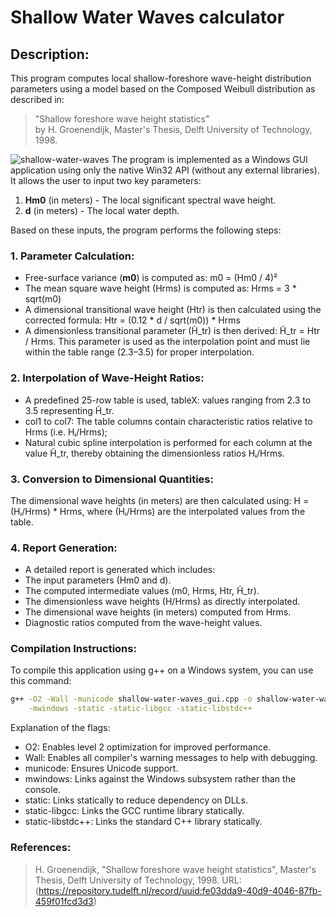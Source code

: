 # Shallow Water Waves calculator

## Description:

This program computes local shallow-foreshore wave-height distribution parameters using a model based on the Composed Weibull distribution as described in:

> "Shallow foreshore wave height statistics"  
> by H. Groenendijk, Master's Thesis, Delft University of Technology, 1998.

![shallow-water-waves](https://github.com/user-attachments/assets/31154777-4b6f-4c90-bb2d-13b83aafc7ba)
The program is implemented as a Windows GUI application using only the native Win32 API (without any external libraries). It allows the user to input two key parameters:

1. **Hm0** (in meters) - The local significant spectral wave height.
2. **d** (in meters) - The local water depth.

Based on these inputs, the program performs the following steps:

### 1. Parameter Calculation:
- Free-surface variance (**m0**) is computed as: m0 = (Hm0 / 4)²
- The mean square wave height (Hrms) is computed as: Hrms = 3 * sqrt(m0)
- A dimensional transitional wave height (Htr) is then calculated using the corrected formula: Htr = (0.12 * d / sqrt(m0)) * Hrms
- A dimensionless transitional parameter (H̃_tr) is then derived: H̃_tr = Htr / Hrms. This parameter is used as the interpolation point and must lie within the table range (2.3–3.5) for proper interpolation.

### 2. Interpolation of Wave-Height Ratios:

  - A predefined 25-row table is used, tableX: values ranging from 2.3 to 3.5 representing H̃_tr.
  - col1 to col7: The table columns contain characteristic ratios relative to Hrms (i.e. Hᵢ/Hrms);
  - Natural cubic spline interpolation is performed for each column at the value H̃_tr, thereby obtaining the dimensionless ratios Hᵢ/Hrms.

### 3. Conversion to Dimensional Quantities:

  The dimensional wave heights (in meters) are then calculated using: H = (Hᵢ/Hrms) * Hrms, where (Hᵢ/Hrms) are the interpolated values from the table.

### 4. Report Generation:

- A detailed report is generated which includes:
- The input parameters (Hm0 and d).
- The computed intermediate values (m0, Hrms, Htr, H̃_tr).
- The dimensionless wave heights (H/Hrms) as directly interpolated.
- The dimensional wave heights (in meters) computed from Hrms.
- Diagnostic ratios computed from the wave-height values.

### Compilation Instructions:

  To compile this application using g++ on a Windows system, you can use this command:

```sh
g++ -O2 -Wall -municode shallow-water-waves_gui.cpp -o shallow-water-waves_gui \
    -mwindows -static -static-libgcc -static-libstdc++
```

Explanation of the flags:

- O2: Enables level 2 optimization for improved performance.
- Wall: Enables all compiler's warning messages to help with debugging.
- municode: Ensures Unicode support.
- mwindows: Links against the Windows subsystem rather than the console.
- static: Links statically to reduce dependency on DLLs.
- static-libgcc: Links the GCC runtime library statically.
- static-libstdc++: Links the standard C++ library statically.

### References:

> H. Groenendijk, "Shallow foreshore wave height statistics", Master's Thesis, Delft University of Technology, 1998. URL: (https://repository.tudelft.nl/record/uuid:fe03dda9-40d9-4046-87fb-459f01fcd3d3)
